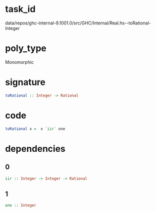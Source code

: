 
# task_id
data/repos/ghc-internal-9.1001.0/src/GHC/Internal/Real.hs--toRational-Integer

# poly_type
Monomorphic

# signature
```haskell
toRational :: Integer -> Rational
```   

# code
```haskell
toRational x =  x `iir` one
```

# dependencies
## 0
```haskell
iir :: Integer -> Integer -> Rational
```
## 1
```haskell
one :: Integer
```

